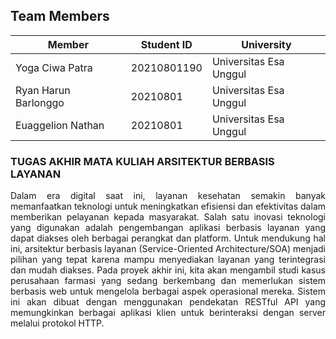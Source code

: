 ## Team Members
| Member                             | Student ID        |  University                                  |
|------------------------------------|-------------------|---------------------------------------------|
| Yoga Ciwa Patra             | 20210801190 | Universitas Esa Unggul            | 
| Ryan Harun Barlonggo | 20210801 | Universitas Esa Unggul            | 
| Euaggelion Nathan   | 20210801 |  Universitas Esa Unggul    | 

### TUGAS AKHIR MATA KULIAH ARSITEKTUR BERBASIS LAYANAN
<p align="Justify">
Dalam era digital saat ini, layanan kesehatan semakin banyak memanfaatkan teknologi untuk meningkatkan efisiensi dan efektivitas dalam memberikan pelayanan kepada masyarakat. Salah satu inovasi teknologi yang digunakan adalah pengembangan aplikasi berbasis layanan yang dapat diakses oleh berbagai perangkat dan platform. Untuk mendukung hal ini, arsitektur berbasis layanan (Service-Oriented Architecture/SOA) menjadi pilihan yang tepat karena mampu menyediakan layanan yang terintegrasi dan mudah diakses.
Pada proyek akhir ini, kita akan mengambil studi kasus perusahaan farmasi yang sedang berkembang dan memerlukan sistem berbasis web untuk mengelola berbagai aspek operasional mereka. Sistem ini akan dibuat dengan menggunakan pendekatan RESTful API yang memungkinkan berbagai aplikasi klien untuk berinteraksi dengan server melalui protokol HTTP.
</p>
